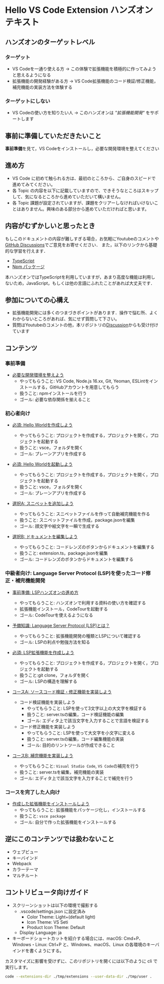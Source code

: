 # Hello VS Code Extension ハンズオンテキスト

## ハンズオンのターゲットレベル

### ターゲット

- VS Codeを一通り使える方 -> この体験で拡張機能を積極的に作ってみようと思えるようになる
- 拡張機能の開発経験がある方 -> VS Code拡張機能のコード検証/修正機能，補完機能の実装方法を体験する

### ターゲットにしない

- VS Codeの使い方を知りたい人 -> このハンズオンは *"拡張機能開発"* をサポートします

## 事前に準備していただきたいこと

**事前準備**を見て，VS Codeをインストールし，必要な開発環境を整えてください

## 進め方

- VS Code に初めて触られる方は、最初のところから、ご自身のスピードで進めてみてください。
- 各 Topic の内容を以下に記載していますので、できそうなところはスキップして、気になるところから進めていただいて構いません。
- 各 Topic 課題が設定されていますが、課題をクリアーしなければいけないことはありません。興味のある部分から進めていただければと思います。

## 内容がむずかしいと思ったとき

もしこのドキュメントの内容が難しすぎる場合，お気軽にYoutubeのコメントや[GitHub Discussions](https://github.com/vscodejp/handson-hello-vscode-extension/discussions)でご意見をお寄せください．
また，以下のリンクから基礎的な学習を行えます．

- [TypeScript](http://js.studio-kingdom.com/typescript/)
- [Npm パッケージ](https://qiita.com/dondoko-susumu/items/cf252bd6494412ed7847)

本ハンズオンではTypeScriptを利用していますが，あまり高度な機能は利用しないため，JavaScript，もしくは他の言語にふれたことがあれば大丈夫です．

## 参加についての心構え

- 拡張機能開発には多くのつまづきポイントがあります．操作で悩む所、よくわからないところがあれば、気にせず質問して下さい。
- 質問はYoutubeのコメントの他，本リポジトリの[Discussion](https://github.com/vscodejp/handson-hello-vscode-extension/discussions)からも受け付けています

## コンテンツ

### 事前準備

- [必要な開発環境を整えよう](./docs/00_prepare.md)
  - やってもらうこと: VS Code, Node.js 16.xx, Git, Yeoman, ESLintをインストールする，GitHubアカウントを用意してもらう
  - 扱うこと: npmインストールを行う
  - ゴール: 必要な依存関係を揃えること

### 初心者向け

- [必須: Hello Worldを作成しよう](./docs/beginner/01_init.md)
  - やってもらうこと: プロジェクトを作成する，プロジェクトを開く，プロジェクトを起動する
  - 扱うこと: vsce，フォルダを開く
  - ゴール: プレーンアプリを作成する

- [必須: Hello Worldを起動しよう](./docs/beginner/02_build.md)
  - やってもらうこと: プロジェクトを作成する，プロジェクトを開く，プロジェクトを起動する
  - 扱うこと: vsce，フォルダを開く
  - ゴール: プレーンアプリを作成する

- [選択A: スニペットを追加しよう](./docs/beginner/03_snippet.md)
  - やってもらうこと: スニペットファイルを作って自動補完機能を作る
  - 扱うこと: スニペットファイルを作成，package.jsonを編集
  - ゴール: 顔文字や絵文字を一瞬で生成する

- [選択B: ドキュメントを編集しよう](./docs/beginner/04_edit.md)
  - やってもらうこと: コードレンズのボタンからドキュメントを編集する
  - 扱うこと: extension.ts，package.jsonを編集
  - ゴール: コードレンズのボタンからドキュメントを編集する

### 中級者向け: Language Server Protocol (LSP)を使ったコード修正・補完機能開発

- [事前準備: LSPハンズオンの進め方](./docs/expert/00_codetour.md)
  - やってもらうこと: ハンズオンで利用する資料の使い方を確認する
  - 拡張機能インストール，CodeTourを起動する
  - ゴール: CodeTourを使えるようになる

- [予備知識: Language Server Protocol (LSP)とは？](./docs/expert/00_what_is_lsp.md)
  - やってもらうこと: 拡張機能開発の種類とLSPについて確認する
  - ゴール: LSPの利点や勉強方法を知る

- [必須: LSP拡張機能を作成しよう](./docs/expert/01_hello.md)
  - やってもらうこと: プロジェクトを作成する，プロジェクトを開く，プロジェクトを起動する
  - 扱うこと:git clone，フォルダを開く
  - ゴール: LSPの構造を理解する

- [コースA: ソースコード検証・修正機能を実装しよう](docs/expert/02_linter.md)
  - コード検証機能を実装しよう
    - やってもらうこと: LSPを使って3文字以上の大文字を検証する
    - 扱うこと: server.tsの編集，コード検証機能の編集
    - ゴール: エディタ上で該当文字を入力することで言語を検証する
  - コード修正機能を実装しよう
    - やってもらうこと: LSPを使って大文字を小文字に変える
    - 扱うこと: server.tsの編集，コード編集機能の実装
    - ゴール: 目的のリントツールが作成できること

- [コースB: 補完機能を実装しよう](./docs/expert/03_completion.md)
  - やってもらうこと: `Visual Studio Code`, `VS Code`の補完を行う
  - 扱うこと: server.tsを編集，補完機能の実装
  - ゴール: エディタ上で該当文字を入力することで補完を行う

### コースを完了した人向け

- [作成した拡張機能をインストールしよう](./expert/04_publish.md)
  - やってもらうこと: 拡張機能をパッケージ化し，インストールする
  - 扱うこと: `vsce package`
  - ゴール: 自分で作った拡張機能をインストールする

## 逆にこのコンテンツでは扱わないこと

- ウェブビュー
- キーバインド
- Webpack
- カラーテーマ
- マルチルート

## コントリビュータ向けガイド

- スクリーンショットは以下の環境で撮影する
  - .vscode/settings.json に設定済み
    - Color Theme: Light+(default light)
    - Icon Theme: VS Seti
    - Product Icon Theme: Default
  - Display Language: ja
- キーボードショートカットを紹介する場合には、macOS: Cmd+P、Windows・Linux: Ctrl+P と、Windows、macOS、Linux の各環境のキーバインドを書くようにする。

カスタマイズに影響を受けずに、このリポジトリを開くには以下のように cli で実行します。

```sh
code --extensions-dir ./tmp/extensions --user-data-dir ./tmp/user .
```
